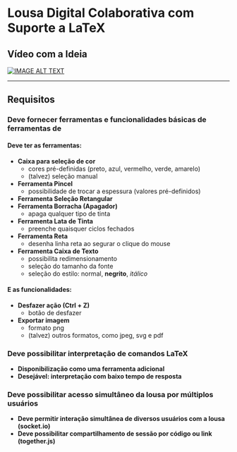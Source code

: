 # Lousa Digital Colaborativa com Suporte a LaTeX
## Vídeo com a Ideia
[![IMAGE ALT TEXT](http://img.youtube.com/vi/1wKecN7MMvU/0.jpg)](http://www.youtube.com/watch?v=1wKecN7MMvU "Video Title")


------------

## Requisitos

### Deve fornecer ferramentas e funcionalidades básicas de ferramentas de

#### Deve ter as ferramentas:

- **Caixa para seleção de cor**
    - cores pré-definidas (preto, azul, vermelho, verde, amarelo)
    - (talvez) seleção manual
- **Ferramenta Pincel**
    - possibilidade de trocar a espessura (valores pré-definidos)
- **Ferramenta Seleção Retangular**
- **Ferramenta Borracha (Apagador)**
    - apaga qualquer tipo de tinta
- **Ferramenta Lata de Tinta**
    - preenche quaisquer ciclos fechados
- **Ferramenta Reta**
    - desenha linha reta ao segurar o clique do mouse
- **Ferramenta Caixa de Texto**
    - possibilita redimensionamento
    - seleção do tamanho da fonte
    - seleção do estilo: normal, **negrito**, *itálico*

#### E as funcionalidades:

- **Desfazer ação (Ctrl + Z)**
    - botão de desfazer
- **Exportar imagem**
    - formato png
    - (talvez) outros formatos, como jpeg, svg e pdf

### Deve possibilitar interpretação de comandos LaTeX

- **Disponibilização como uma ferramenta adicional**
- **Desejável: interpretação com baixo tempo de resposta**

### Deve possibilitar acesso simultâneo da lousa por múltiplos usuários

- **Deve permitir interação simultânea de diversos usuários com a lousa (socket.io)**
- **Deve possibilitar compartilhamento de sessão por código ou link (together.js)**
